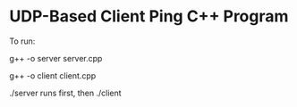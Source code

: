 # UDP-Based Client Ping C++ Program

To run: 

g++ -o server server.cpp

g++ -o client client.cpp

./server runs first, then ./client
